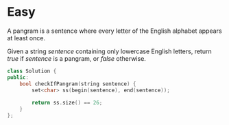 # Easy

A pangram is a sentence where every letter of the English alphabet appears at least once.

Given a string $sentence$ containing only lowercase English letters, return $true$ if $sentence$ is a pangram, or $false$ otherwise.

```cpp
class Solution {
public:
    bool checkIfPangram(string sentence) {
        set<char> ss(begin(sentence), end(sentence));
        
        return ss.size() == 26;
    }
};
```
